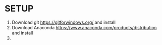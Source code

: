 # SETUP

1) Download git https://gitforwindows.org/ and install
2) Download Anaconda https://www.anaconda.com/products/distribution and install
3) 
